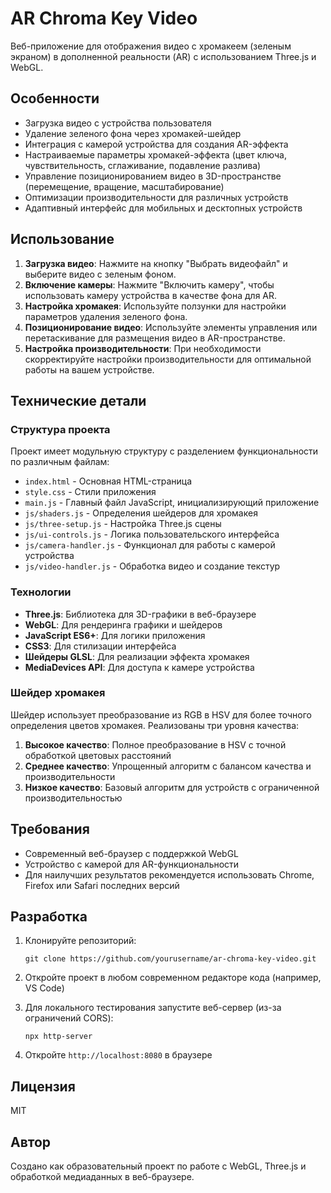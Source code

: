 # AR Chroma Key Video

Веб-приложение для отображения видео с хромакеем (зеленым экраном) в дополненной реальности (AR) с использованием Three.js и WebGL.

## Особенности

- Загрузка видео с устройства пользователя
- Удаление зеленого фона через хромакей-шейдер
- Интеграция с камерой устройства для создания AR-эффекта
- Настраиваемые параметры хромакей-эффекта (цвет ключа, чувствительность, сглаживание, подавление разлива)
- Управление позиционированием видео в 3D-пространстве (перемещение, вращение, масштабирование)
- Оптимизации производительности для различных устройств
- Адаптивный интерфейс для мобильных и десктопных устройств

## Использование

1. **Загрузка видео**: Нажмите на кнопку "Выбрать видеофайл" и выберите видео с зеленым фоном.
2. **Включение камеры**: Нажмите "Включить камеру", чтобы использовать камеру устройства в качестве фона для AR.
3. **Настройка хромакея**: Используйте ползунки для настройки параметров удаления зеленого фона.
4. **Позиционирование видео**: Используйте элементы управления или перетаскивание для размещения видео в AR-пространстве.
5. **Настройка производительности**: При необходимости скорректируйте настройки производительности для оптимальной работы на вашем устройстве.

## Технические детали

### Структура проекта

Проект имеет модульную структуру с разделением функциональности по различным файлам:

- `index.html` - Основная HTML-страница
- `style.css` - Стили приложения
- `main.js` - Главный файл JavaScript, инициализирующий приложение
- `js/shaders.js` - Определения шейдеров для хромакея
- `js/three-setup.js` - Настройка Three.js сцены
- `js/ui-controls.js` - Логика пользовательского интерфейса
- `js/camera-handler.js` - Функционал для работы с камерой устройства
- `js/video-handler.js` - Обработка видео и создание текстур

### Технологии

- **Three.js**: Библиотека для 3D-графики в веб-браузере
- **WebGL**: Для рендеринга графики и шейдеров
- **JavaScript ES6+**: Для логики приложения
- **CSS3**: Для стилизации интерфейса
- **Шейдеры GLSL**: Для реализации эффекта хромакея
- **MediaDevices API**: Для доступа к камере устройства

### Шейдер хромакея

Шейдер использует преобразование из RGB в HSV для более точного определения цветов хромакея. Реализованы три уровня качества:

1. **Высокое качество**: Полное преобразование в HSV с точной обработкой цветовых расстояний
2. **Среднее качество**: Упрощенный алгоритм с балансом качества и производительности
3. **Низкое качество**: Базовый алгоритм для устройств с ограниченной производительностью

## Требования

- Современный веб-браузер с поддержкой WebGL
- Устройство с камерой для AR-функциональности
- Для наилучших результатов рекомендуется использовать Chrome, Firefox или Safari последних версий

## Разработка

1. Клонируйте репозиторий:
   ```
   git clone https://github.com/yourusername/ar-chroma-key-video.git
   ```

2. Откройте проект в любом современном редакторе кода (например, VS Code)

3. Для локального тестирования запустите веб-сервер (из-за ограничений CORS):
   ```
   npx http-server
   ```

4. Откройте `http://localhost:8080` в браузере

## Лицензия

MIT

## Автор

Создано как образовательный проект по работе с WebGL, Three.js и обработкой медиаданных в веб-браузере.
